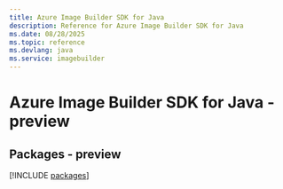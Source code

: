 ```yaml
---
title: Azure Image Builder SDK for Java
description: Reference for Azure Image Builder SDK for Java
ms.date: 08/28/2025
ms.topic: reference
ms.devlang: java
ms.service: imagebuilder
---
```

# Azure Image Builder SDK for Java - preview
## Packages - preview
[!INCLUDE [packages](image-builder-index.md)]